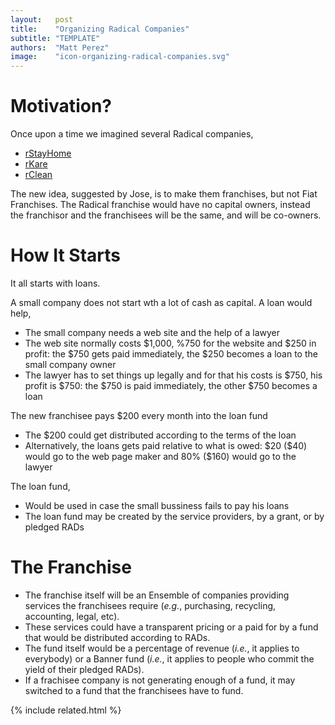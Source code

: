 ```yaml
---
layout:   post
title:    "Organizing Radical Companies"
subtitle: "TEMPLATE"
authors:  "Matt Perez"
image:    "icon-organizing-radical-companies.svg"
---
```


<div style='display:none; '>
 <p>Once upon a time we described several Radical companies. This is another motivation.</p>
</div>

<h1>Motivation?</h1>
 <p>Once upon a time we imagined several Radical companies,</p>
  <ul>
   <li><a href="https://radicalcompanies.com/2022/05/12/rstayhome" target="_blank">rStayHome</a></li>
   <li><a href="https://radicalcompanies.com/2022/05/13/rkare" target="_blank">rKare</a></li>
   <li><a href="https://radicalcompanies.com/2022/05/14/rclean" target="_blank">rClean</a></li>
  </ul>
 <p>The new idea, suggested by Jose, is to make them franchises, but not Fiat Franchises. The Radical franchise would have no capital owners, instead the franchisor and the franchisees will be the same, and will be co-owners.</p>

 <h1>How It Starts</h1>
  <p>It all starts with loans.</p>
  <p>A small company does not start wth a lot of cash as capital. A loan would help,</p>
   <ul>
    <li>The small company needs a web site and the help of a lawyer</li>
    <li>The web site normally costs $1,000, %750 for the website and $250 in profit: the $750 gets paid immediately, the $250 becomes a loan to the small company owner</li>
    <li>The lawyer has to set things up legally and for that his costs is $750, his profit is $750: the $750 is paid immediately, the other $750 becomes a loan</li>
   </ul> 
  <p>The new franchisee pays $200 every month into the loan fund</p>
   <ul>
    <li>The $200 could get distributed according to the terms of the loan</li>
    <li>Alternatively, the loans gets paid relative to what is owed: $20 ($40) would go to the web page maker and 80% ($160) would go to the lawyer</li>
   </ul>
  <p>The loan fund,</p>  
    <ul>
     <li>Would be used in case the small bussiness fails to pay his loans</li>
     <li>The loan fund may be created by the service providers, by a grant, or by pledged RADs</li>
    </ul>

<h1>The Franchise</h1>
 <ul>
  <li>The franchise itself will be an Ensemble of companies providing services the franchisees require (<em>e.g.</em>, purchasing, recycling, accounting, legal, etc).</li>
  <li>These services could have a transparent pricing or a paid for by a fund that would be distributed according to RADs.</li>
  <li>The fund itself would be a percentage of revenue (<em>i.e.</em>, it applies to everybody) or a Banner fund (<em>i.e.</em>, it applies to people who commit the yield of their pledged RADs).</li>
  <li>If a frachisee company is not generating enough of a fund, it may switched to a fund that the franchisees have to fund.</li>
 </ul>

{% include related.html %}